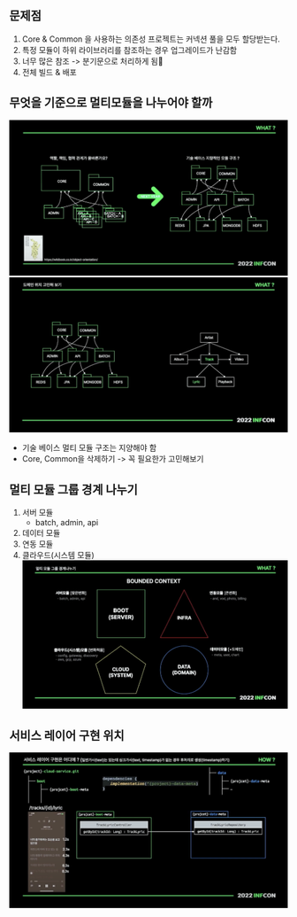 ## 문제점
1. Core & Common 을 사용하는 의존성 프로젝트는 커넥션 풀을 모두 할당받는다.
2. 특정 모듈이 하위 라이브러리를 참조하는 경우 업그레이드가 난감함
3. 너무 많은 참조 -> 분기문으로 처리하게 됨
4. 전체 빌드 & 배포

## 무엇을 기준으로 멀티모듈을 나누어야 할까
![스크린샷 2024-07-11 오후 3.39.36](../attached-file/스크린샷%202024-07-11%20오후%203.39.36.png)
![스크린샷 2024-07-11 오후 3.40.00](../attached-file/스크린샷%202024-07-11%20오후%203.40.00.png)

- 기술 베이스 멀티 모듈 구조는 지양해야 함
- Core, Common을 삭제하기 -> 꼭 필요한가 고민해보기

## 멀티 모듈 그룹 경계 나누기
1. 서버 모듈
	- batch, admin, api
2. 데이터 모듈
3. 연동 모듈
4. 클라우드(시스템 모듈)
![스크린샷 2024-07-11 오후 4.07.09](../attached-file/스크린샷%202024-07-11%20오후%204.07.09.png)

## 서비스 레이어 구현 위치
![스크린샷 2024-07-11 오후 4.10.59](../attached-file/스크린샷%202024-07-11%20오후%204.10.59.png)

